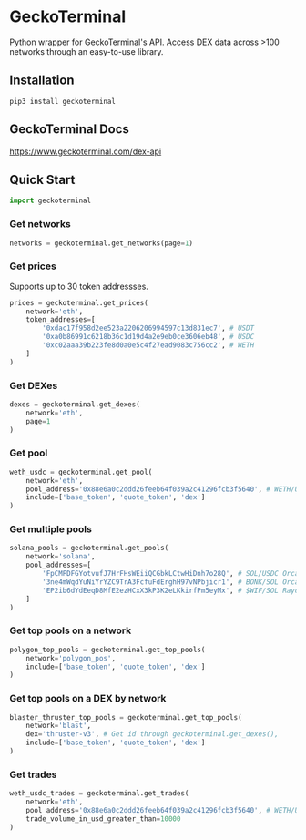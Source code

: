 # GeckoTerminal

Python wrapper for GeckoTerminal's API. Access DEX data across >100 networks through an easy-to-use library.

## Installation
```
pip3 install geckoterminal
```

## GeckoTerminal Docs

https://www.geckoterminal.com/dex-api

## Quick Start
```python
import geckoterminal
```

### Get networks
```python
networks = geckoterminal.get_networks(page=1)
```

### Get prices
Supports up to 30 token addressses.
```python
prices = geckoterminal.get_prices(
    network='eth',
    token_addresses=[
        '0xdac17f958d2ee523a2206206994597c13d831ec7', # USDT
        '0xa0b86991c6218b36c1d19d4a2e9eb0ce3606eb48', # USDC
        '0xc02aaa39b223fe8d0a0e5c4f27ead9083c756cc2', # WETH
    ]    
)
```

### Get DEXes
```python
dexes = geckoterminal.get_dexes(
    network='eth',
    page=1
)
```

### Get pool
```python
weth_usdc = geckoterminal.get_pool(
    network='eth',
    pool_address='0x88e6a0c2ddd26feeb64f039a2c41296fcb3f5640', # WETH/USDC Uniswap v3 0.05%
    include=['base_token', 'quote_token', 'dex']
)
```

### Get multiple pools
```python
solana_pools = geckoterminal.get_pools(
    network='solana',
    pool_addresses=[
        'FpCMFDFGYotvufJ7HrFHsWEiiQCGbkLCtwHiDnh7o28Q', # SOL/USDC Orca
        '3ne4mWqdYuNiYrYZC9TrA3FcfuFdErghH97vNPbjicr1', # BONK/SOL Orca
        'EP2ib6dYdEeqD8MfE2ezHCxX3kP3K2eLKkirfPm5eyMx', # $WIF/SOL Raydium
    ]
)
```

### Get top pools on a network
```python
polygon_top_pools = geckoterminal.get_top_pools(
    network='polygon_pos',
    include=['base_token', 'quote_token', 'dex']
)
```

### Get top pools on a DEX by network
```python
blaster_thruster_top_pools = geckoterminal.get_top_pools(
    network='blast',
    dex='thruster-v3', # Get id through geckoterminal.get_dexes(),
    include=['base_token', 'quote_token', 'dex']
)
```

### Get trades
```python
weth_usdc_trades = geckoterminal.get_trades(
    network='eth',
    pool_address='0x88e6a0c2ddd26feeb64f039a2c41296fcb3f5640', # WETH/USDC Uniswap v3 0.05%
    trade_volume_in_usd_greater_than=10000
)
```
